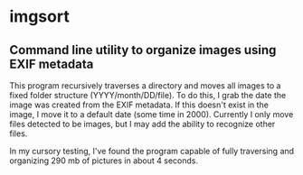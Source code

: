 # imgsort

## Command line utility to organize images using EXIF metadata

This program recursively traverses a directory and moves all images to a
fixed folder structure (YYYY/month/DD/file). To do this, I grab the date the
image was created from the EXIF metadata. If this doesn't exist in the image,
I move it to a default date (some time in 2000). Currently I only move files
detected to be images, but I may add the ability to recognize other files.

In my cursory testing, I've found the program capable of fully traversing and
organizing 290 mb of pictures in about 4 seconds.
